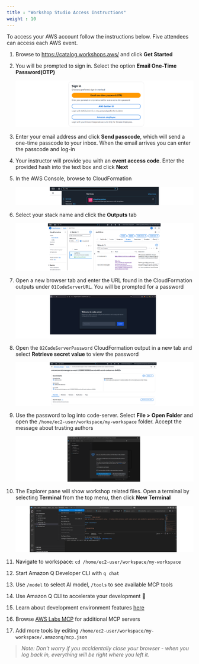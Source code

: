 ```yaml
---
title : "Workshop Studio Access Instructions"
weight : 10
---
```


To access your AWS account follow the instructions below. Five attendees can access each AWS event.

1. Browse to https://catalog.workshops.aws/ and click **Get Started**

<p>

2. You will be prompted to sign in. Select the option **Email One-Time Password(OTP)**

    ![Workshop Studio sign in](/tmp/img/wssignin.png)

3. Enter your email address and click **Send passcode**, which will send a one-time passcode to your inbox. When the email arrives you can enter the passcode and log-in

4. Your instructor will provide you with an **event access code**. Enter the provided hash into the text box and click **Next**

5. In the AWS Console, browse to CloudFormation

    ![browse to CloudFormation](/tmp/img/browse-cloudformation.png)

6. Select your stack name and click the **Outputs** tab

    ![CloudFormation outputs tab](/tmp/img/stack-output.png)

7. Open a new browser tab and enter the URL found in the CloudFormation outputs under `01CodeServerURL`. You will be prompted for a password

    ![code-server login box](/tmp/img/code-server-login.png)

8. Open the `02CodeServerPassword` CloudFormation output in a new tab and select **Retrieve secret value** to view the password

    ![retrieve secret button](/tmp/img/retrieve-secret.png)

9. Use the password to log into code-server. Select **File > Open Folder** and open the `/home/ec2-user/workspace/my-workspace` folder. Accept the message about trusting authors

    ![accept code-server trust message](/tmp/img/trust-authors.png) 

10. The Explorer pane will show workshop related files. Open a terminal by selecting **Terminal** from the top menu, then click **New Terminal**

    ![code-server terminal layout](/tmp/img/terminal-layout.png)

11. Navigate to workspace: `cd /home/ec2-user/workspace/my-workspace`

<p>

12. Start Amazon Q Developer CLI with `q chat`

<p>

13. Use `/model` to select AI model, `/tools` to see available MCP tools

<p>

14. Use Amazon Q CLI to accelerate your development 🚀

<p>

15. Learn about development environment features [here](https://github.com/aws-samples/sample-developer-environment)

<p>

16. Browse [AWS Labs MCP](https://github.com/awslabs/mcp) for additional MCP servers

<p>

17. Add more tools by editing `/home/ec2-user/workspace/my-workspace/.amazonq/mcp.json`

> *Note: Don't worry if you accidentally close your browser - when you log back in, everything will be right where you left it.*